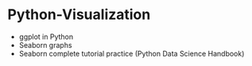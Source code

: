 # Python-Visualization

- ggplot in Python
- Seaborn graphs
- Seaborn complete tutorial practice (Python Data Science Handbook)
